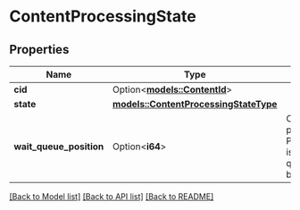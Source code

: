 # ContentProcessingState

## Properties

Name | Type | Description | Notes
------------ | ------------- | ------------- | -------------
**cid** | Option<[**models::ContentId**](ContentId.md)> |  | [optional]
**state** | [**models::ContentProcessingStateType**](ContentProcessingStateType.md) |  | 
**wait_queue_position** | Option<**i64**> | Current position in processing queue.  If ProcessingContentId is added to empty queue, then this will be 1. | [optional]

[[Back to Model list]](../README.md#documentation-for-models) [[Back to API list]](../README.md#documentation-for-api-endpoints) [[Back to README]](../README.md)


